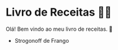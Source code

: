 # Livro de Receitas :woman_cook:

Olá! Bem vindo ao meu livro de receitas. :wave:

- Strogonoff de Frango

